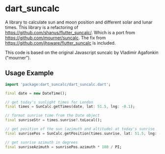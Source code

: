 # dart_suncalc

A library to calculate sun and moon position and different solar and lunar times.
This library is a refactoring of https://github.com/shanus/flutter_suncalc/.
Which is a port  from https://github.com/mourner/suncalc.
The fix from https://github.com/jhsware/flutter_suncalc is included.

This code is based on the original Javascript suncalc by Vladimir Agafonkin ("mourner").

## Usage Example

```dart
import 'package:dart_suncalc/dart_suncalc.dart';

final date = new DateTime();

// get today's sunlight times for London
final times = SunCalc.getTimes(date, lat: 51.5, lng: -0.1);

// format sunrise time from the Date object
final sunriseStr = times.sunrise?.toLocal();

// get position of the sun (azimuth and altitude) at today's sunrise
final sunrisePos = SunCalc.getPosition(times.sunrise, lat: 51.5, lng: -0.1);

// get sunrise azimuth in degrees
final sunriseAzimuth = sunrisePos.azimuth * 180 / PI;
```
